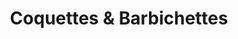 ---
title: "Coquettes & Barbichettes"
url: /le-bois-plage-en-re/coquettes-et-barbichettes/
shop: vêtements
---